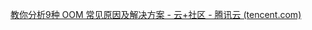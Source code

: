  [教你分析9种 OOM 常见原因及解决方案 - 云+社区 - 腾讯云 (tencent.com)](https://cloud.tencent.com/developer/article/1480668)
 
 
 
 
 
 
 
 
 
 
 
 
 
 
 
 
 
 
 
